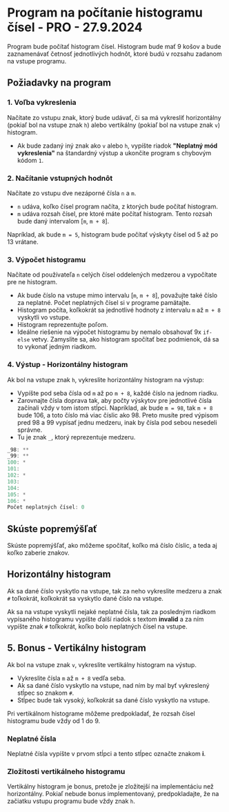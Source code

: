 # Program na počítanie histogramu čísel - PRO - 27.9.2024

Program bude počítať histogram čísel. Histogram bude mať 9 košov a bude zaznamenávať četnosť jednotlivých hodnôt, ktoré budú v rozsahu zadanom na vstupe programu.

## Požiadavky na program

### 1. Voľba vykreslenia
Načítate zo vstupu znak, ktorý bude udávať, či sa má vykresliť horizontálny (pokiaľ bol na vstupe znak `h`) alebo vertikálny (pokiaľ bol na vstupe znak `v`) histogram.

- Ak bude zadaný iný znak ako `v` alebo `h`, vypíšte riadok **"Neplatný mód vykreslenia"** na štandardný výstup a ukončite program s chybovým kódom `1`.

### 2. Načítanie vstupných hodnôt
Načítate zo vstupu dve nezáporné čísla `n` a `m`.

- `n` udáva, koľko čísel program načíta, z ktorých bude počítať histogram.
- `m` udáva rozsah čísel, pre ktoré máte počítať histogram. Tento rozsah bude daný intervalom \[`m`, `m + 8`\].

Napríklad, ak bude `m = 5`, histogram bude počítať výskyty čísel od 5 až po 13 vrátane.

### 3. Výpočet histogramu
Načítate od používateľa `n` celých čísel oddelených medzerou a vypočítate pre ne histogram.

- Ak bude číslo na vstupe mimo intervalu \[`m`, `m + 8`\], považujte také číslo za neplatné. Počet neplatných čísel si v programe pamätajte.
- Histogram počíta, koľkokrát sa jednotlivé hodnoty z intervalu `m` až `m + 8` vyskytli vo vstupe.
- Histogram reprezentujte poľom.
- Ideálne riešenie na výpočet histogramu by nemalo obsahovať 9x `if-else` vetvy. Zamyslite sa, ako histogram spočítať bez podmienok, dá sa to vykonať jedným riadkom.

### 4. Výstup - Horizontálny histogram
Ak bol na vstupe znak `h`, vykreslite horizontálny histogram na výstup:

- Vypíšte pod seba čísla od `m` až po `m + 8`, každé číslo na jednom riadku.
- Zarovnajte čísla doprava tak, aby počty výskytov pre jednotlivé čísla začínali vždy v tom istom stĺpci. Napríklad, ak bude `m = 98`, tak `m + 8` bude 106, a toto číslo má viac číslic ako 98. Preto musíte pred výpisom pred 98 a 99 vypísať jednu medzeru, inak by čísla pod sebou nesedeli správne.
- Tu je znak `_`, ktorý reprezentuje medzeru.

```cpp
_98: **
_99: **
100: *
101: 
102: *
103: 
104: 
105: *
106: *
Počet neplatných čísel: 0
```

## Skúste popremýšľať

Skúste popremýšľať, ako môžeme spočítať, koľko má číslo číslic, a teda aj koľko zaberie znakov.

## Horizontálny histogram

Ak sa dané číslo vyskytlo na vstupe, tak za neho vykreslite medzeru a znak `#` toľkokrát, koľkokrát sa vyskytlo dané číslo na vstupe.

Ak sa na vstupe vyskytli nejaké neplatné čísla, tak za posledným riadkom vypísaného histogramu vypíšte ďalší riadok s textom **invalid** a za ním vypíšte znak `#` toľkokrát, koľko bolo neplatných čísel na vstupe.

## 5. Bonus - Vertikálny histogram

Ak bol na vstupe znak `v`, vykreslite vertikálny histogram na výstup.

- Vykreslite čísla `m` až `m + 8` vedľa seba.
- Ak sa dané číslo vyskytlo na vstupe, nad ním by mal byť vykreslený stĺpec so znakom `#`.
- Stĺpec bude tak vysoký, koľkokrát sa dané číslo vyskytlo na vstupe.

Pri vertikálnom histograme môžeme predpokladať, že rozsah čísel histogramu bude vždy od 1 do 9.

### Neplatné čísla

Neplatné čísla vypíšte v prvom stĺpci a tento stĺpec označte znakom **i**.

### Zložitosti vertikálneho histogramu

Vertikálny histogram je bonus, pretože je zložitejší na implementáciu než horizontálny. Pokiaľ nebude bonus implementovaný, predpokladajte, že na začiatku vstupu programu bude vždy znak `h`.
